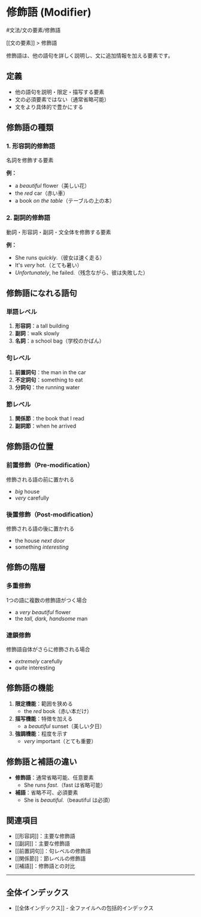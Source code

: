 # 修飾語 (Modifier)

#文法/文の要素/修飾語

[[文の要素]] > 修飾語

修飾語は、他の語句を詳しく説明し、文に追加情報を加える要素です。

## 定義
- 他の語句を説明・限定・描写する要素
- 文の必須要素ではない（通常省略可能）
- 文をより具体的で豊かにする

## 修飾語の種類

### 1. 形容詞的修飾語
名詞を修飾する要素

**例：**
- a *beautiful* flower（美しい花）
- the *red* car（赤い車）
- a book *on the table*（テーブルの上の本）

### 2. 副詞的修飾語
動詞・形容詞・副詞・文全体を修飾する要素

**例：**
- She runs *quickly*.（彼女は速く走る）
- It's *very* hot.（とても暑い）
- *Unfortunately*, he failed.（残念ながら、彼は失敗した）

## 修飾語になれる語句

### 単語レベル
1. **形容詞**：a tall building
2. **副詞**：walk slowly
3. **名詞**：a school bag（学校のかばん）

### 句レベル
1. **前置詞句**：the man in the car
2. **不定詞句**：something to eat
3. **分詞句**：the running water

### 節レベル
1. **関係節**：the book that I read
2. **副詞節**：when he arrived

## 修飾語の位置

### 前置修飾（Pre-modification）
修飾される語の前に置かれる
- *big* house
- *very* carefully

### 後置修飾（Post-modification）
修飾される語の後に置かれる
- the house *next door*
- something *interesting*

## 修飾の階層

### 多重修飾
1つの語に複数の修飾語がつく場合
- a *very beautiful* flower
- the *tall, dark, handsome* man

### 連鎖修飾
修飾語自体がさらに修飾される場合
- *extremely* carefully
- *quite* interesting

## 修飾語の機能
1. **限定機能**：範囲を狭める
   - the *red* book（赤い本だけ）
2. **描写機能**：特徴を加える
   - a *beautiful* sunset（美しい夕日）
3. **強調機能**：程度を示す
   - *very* important（とても重要）

## 修飾語と補語の違い
- **修飾語**：通常省略可能、任意要素
  - She runs *fast*.（fast は省略可能）
- **補語**：省略不可、必須要素
  - She is *beautiful*.（beautiful は必須）

## 関連項目
- [[形容詞]]：主要な修飾語
- [[副詞]]：主要な修飾語
- [[前置詞句]]：句レベルの修飾語
- [[関係節]]：節レベルの修飾語
- [[補語]]：修飾語との対比

---

## 全体インデックス
- [[全体インデックス]] - 全ファイルへの包括的インデックス 